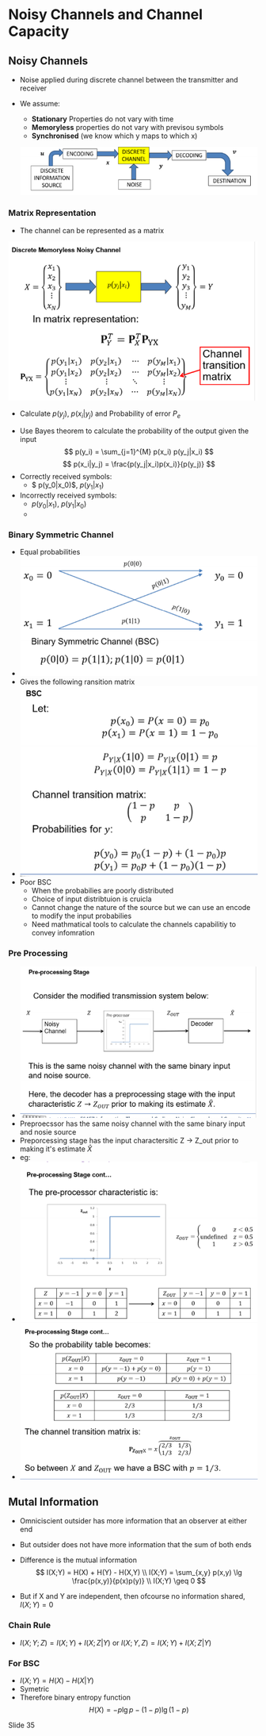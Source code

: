 # Noisy Channels and Channel Capacity

## Noisy Channels
- Noise applied during discrete channel between the transmitter and receiver
- We assume:
  - **Stationary** Properties do not vary with time 
  - **Memoryless** properties do not vary with previsou symbols
  - **Synchronised** (we know which y maps to which x)
  
  ![alt text](imgs/noisy_channels_and_channel_capacity/image-7.png)

### Matrix Representation
- The channel can be represented as a matrix

![alt text](imgs/noisy_channels_and_channel_capacity/image-8.png)
- Calculate $p(y_j)$, $p(x_i|y_j)$ and Probability of error $P_e$

<!-- $$
% P_{YX} = \begin{bmatrix}
$$ -->
- Use Bayes theorem to calculate the probability of the output given the input
$$
p(y_i) = \sum_{j=1}^{M} p(x_i) p(y_j|x_i)
$$
$$
p(x_i|y_j) = \frac{p(y_j|x_i)p(x_i)}{p(y_j)}
$$
- Correctly received symbols:
  - $ p(y_0|x_0)$, $p(y_1|x_1)$ 
- Incorrectly received symbols:
  - $p(y_0|x_1)$, $p(y_1|x_0)$
  - 

### Binary Symmetric Channel
- Equal probabilities
- ![alt text](imgs/noisy_channels_and_channel_capacity/image-9.png)
- Gives the following ransition matrix
- ![alt text](imgs/noisy_channels_and_channel_capacity/image-10.png)
- Poor BSC
  - When the probabilies are poorly distributed
  - Choice of input distribtuion is cruicla
  - Cannot change the nature of the source but we can use an encode to modify the input probabilies
  - Need mathmatical tools to calculate the channels capabilitiy to convey infomration


### Pre Processing
- ![alt text](imgs/noisy_channels_and_channel_capacity/image-11.png)
- Preproecssor has the same noisy channel with the same binary input and nosie source
- Preporcessing stage has the input charactersitic Z -> Z_out prior to making it's estimate $\hat{X}$
- eg:
- ![alt text](imgs/noisy_channels_and_channel_capacity/image-12.png)
- ![alt text](imgs/noisy_channels_and_channel_capacity/image-13.png)

## Mutal Information
- Omniciscient outsider has more information that an observer at either end
- But outsider does not have more information that the sum of both ends
- Difference is the mutual information
$$
I(X;Y) = H(X) + H(Y) - H(X,Y) \\
I(X;Y) = \sum_{x,y} p(x,y) \lg \frac{p(x,y)}{p(x)p(y)} \\
I(X;Y) \geq 0
$$

- But if X and Y are independent, then ofcourse no information shared, $I(X;Y) = 0$

### Chain Rule
- $I(X;Y;Z) = I(X;Y) + I(X;Z|Y)$
or
$I(X;Y,Z) = I(X;Y) + I(X;Z|Y)$


### For BSC
- $I(X;Y) = H(X) - H(X|Y)$
- Symetric
- Therefore binary entropy function
$$
H(X) = -p \lg p - (1-p) \lg (1-p)
$$

Slide 35
